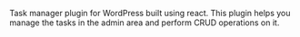 Task manager plugin for WordPress built using react. This plugin helps you manage the tasks in the admin area and perform CRUD operations on it.
